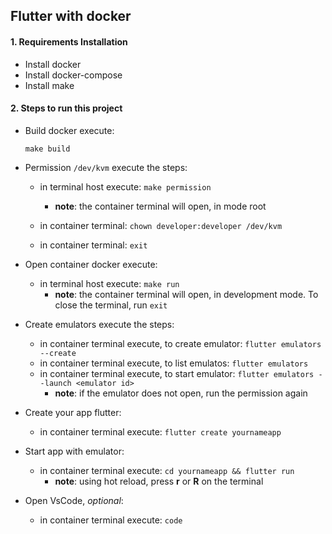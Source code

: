 ## Flutter with docker

#### 1. Requirements Installation

* Install docker
* Install docker-compose
* Install make


#### 2.  Steps to run this project

     
* Build docker execute: 

      make build

* Permission `/dev/kvm` execute the steps: 
    
    * in terminal host execute: `make permission`
        * **note**: the container terminal will open, in mode root
        
    * in container terminal: `chown developer:developer /dev/kvm`
    * in container terminal: `exit`
      
                                      
* Open container docker execute: 

    * in terminal host execute: `make run`
        * **note**: the container terminal will open, in development mode. To close the terminal, run `exit`
      
          
* Create emulators execute the steps:
  
     * in container terminal execute, to create emulator: `flutter emulators --create`
     * in container terminal execute, to list emulatos: `flutter emulators`
     * in container terminal execute, to start emulator: `flutter emulators --launch <emulator id>`
        * **note**: if the emulator does not open, run the permission again



* Create your app flutter:

    * in container terminal execute: `flutter create yournameapp`
 
 
* Start app with emulator:
 
     * in container terminal execute: `cd yournameapp && flutter run`
        * **note**: using hot reload, press **r** or **R** on the terminal

     
* Open VsCode, *optional*:
 
     * in container terminal execute: `code`